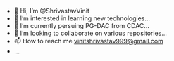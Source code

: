 - 👋 Hi, I’m @ShrivastavVinit
- 👀 I’m interested in learning new technologies...
- 🌱 I’m currently persuing PG-DAC from CDAC...
- 💞️ I’m looking to collaborate on various repositories...
- 📫 How to reach me vinitshrivastav999@gmail.com
- ...

<!---
ShrivastavVinit/ShrivastavVinit is a ✨ special ✨ repository because its `README.md` (this file) appears on your GitHub profile.
You can click the Preview link to take a look at your changes.
--->
